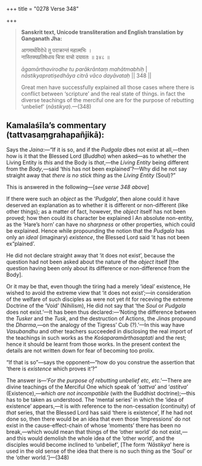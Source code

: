 +++
title = "0278 Verse 348"

+++
> **Sanskrit text, Unicode transliteration and English translation by Ganganath Jha:** 
>
> आगमार्थविरोधे तु पराक्रान्तं महात्मभिः ।  
> नास्तिक्यप्रतिषेधाय चित्रा वाचो दयावतः ॥ ३४८ ॥ 
>
> *āgamārthavirodhe tu parākrāntaṃ mahātmabhiḥ* \|  
> *nāstikyapratiṣedhāya citrā vāco dayāvataḥ* \|\| 348 \|\| 
>
> Great men have successfully explained all those cases where there is conflict between ‘scripture’ and the real state of things. in fact the diverse teachings of the merciful one are for the purpose of rebutting ‘unbelief’ (*nāstikya*).—(348)



## Kamalaśīla’s commentary (tattvasaṃgrahapañjikā):

Says the *Jaina*:—“If it is so, and if the *Pudgala* dbes not exist at all,—then how is it that the Blessed Lord (*Buddha*) when asked—as to whether the Living Entity is *this* and the Body is *that*,—the *Living Entity* being different from the *Body*,—said ‘this has not been explained’?—Why did he not say straight away that *there is no stick thing* as the *Living Entity* (Soul)?”

This is answered in the following—[*see verse 348 above*]

If there were such an *object* as the ‘*Pudgala*’, then alone could it have deserved an explanation as to whether it is different or non-different (like other things); as a matter of fact, however, the *object* itself has not been proved; how then could its character be explained î An absolute non-entity, as the ‘Hare’s horn’ can have no *sharpness* or other properties, which could be explained. Hence while propounding the notion that the *Pudgala* has only a*n ideal* (imaginary) *existence*, the Blessed Lord said ‘it has not been ex“plained’.

He did not declare straight away that ‘it does not exist’, because the question had not been asked about the nature of the *object* itself [the question having been only about its difference or non-difference from the Body].

Or it may be that, even though the tiring had a merely ‘ideal’ existence, He wished to avoid the extreme view that ‘it does not exist’;—in consideration of the welfare of such disciples as were not yet ñt for receving the extreme Doctrine of the ‘Void’ (Nihilism), He did not say that ‘the *Soul* or *Pudgala* does not exist.’—It has been thus declared:—‘Noting the difference between the *Tusker* and the *Tusk*, and the destruction of Actions, the *Jinas* propound the *Dharma*,—on the analogy of the Tigress’ Cub (?).’—In this way have *Vasubandhu* and other teachers succeeded in disclosing the real import of the teachings in such works as the *Kośaparamārthasaptati* and the rest; hence it should be learnt from those works. In the present context the details are not written down for fear of becoming too prolix.

“If that is so”—says the opponent—“how do you construe the assertion that ‘there is *existence* which proves it’?”

The answer is—‘*For the purpose of rebutting unbelief etc*, *etc*.’—There are divine teachings of the Merciful One which speak of ‘*sattva*’ and ‘*astitva*’ (Existence),—*which are not incompatible* (with the Buddhist doctrine);—this has to be taken as understood. The ‘mental series’ in which the ‘idea of existence’ appears,—it is with reference to the non-cessation (continuity) of *that* series, that the Blessed Lord has said ‘there is existence’, If he had not done so, then there would be an idea that even those ‘Impressions’ do not exist in the cause-effect-chain of whose ‘moments’ there has been no break,—which would mean that things of the ‘other world’ do not exist,—and this would demolish the whole idea of the ‘other world’, and the disciples would become inclined to ‘unbelief’, [The form ‘*Nāstikya*’ here is used in the old sense of the idea that there is no such thing as the ‘Soul’ or the ‘other world.’]—(348)


